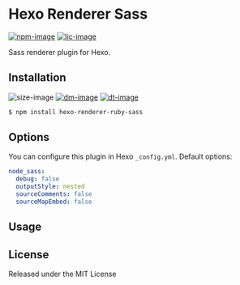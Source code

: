 # Hexo Renderer Sass

[![npm-image]][npm-url]
[![lic-image]](LICENSE)

Sass renderer plugin for Hexo.

## Installation

![size-image]
[![dm-image]][npm-url]
[![dt-image]][npm-url]

```bash
$ npm install hexo-renderer-ruby-sass
```

## Options

You can configure this plugin in Hexo `_config.yml`. Default options:

```yaml
node_sass:
  debug: false
  outputStyle: nested
  sourceComments: false
  sourceMapEmbed: false
```

## Usage



## License

Released under the MIT License

[npm-image]: https://img.shields.io/npm/v/hexo-renderer-ruby-sass?style=flat-square
[lic-image]: https://img.shields.io/npm/l/hexo-renderer-ruby-sass?style=flat-square

[size-image]: https://img.shields.io/github/languages/code-size/next-theme/hexo-renderer-ruby-sass?style=flat-square
[dm-image]: https://img.shields.io/npm/dm/hexo-renderer-ruby-sass?style=flat-square
[dt-image]: https://img.shields.io/npm/dt/hexo-renderer-ruby-sass?style=flat-square

[npm-url]: https://www.npmjs.com/package/hexo-renderer-ruby-sass
